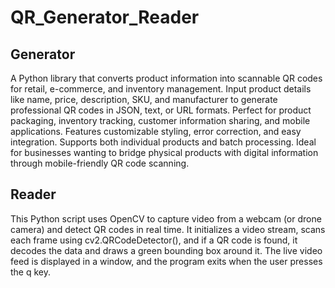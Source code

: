 # QR_Generator_Reader

## Generator
A Python library that converts product information into scannable QR codes for retail, e-commerce, and inventory management. Input product details like name, price, description, SKU, and manufacturer to generate professional QR codes in JSON, text, or URL formats. Perfect for product packaging, inventory tracking, customer information sharing, and mobile applications. Features customizable styling, error correction, and easy integration. Supports both individual products and batch processing. Ideal for businesses wanting to bridge physical products with digital information through mobile-friendly QR code scanning.

## Reader
This Python script uses OpenCV to capture video from a webcam (or drone camera) and detect QR codes in real time. It initializes a video stream, scans each frame using cv2.QRCodeDetector(), and if a QR code is found, it decodes the data and draws a green bounding box around it. The live video feed is displayed in a window, and the program exits when the user presses the q key.
